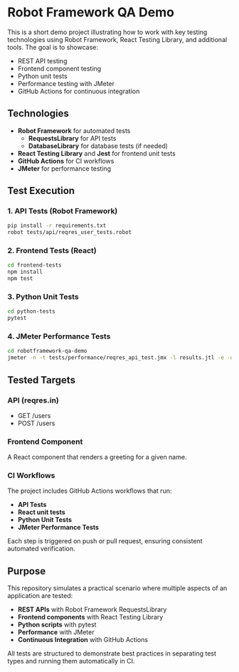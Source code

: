 # Robot Framework QA Demo

This is a short demo project illustrating how to work with key testing technologies using Robot Framework, React Testing Library, and additional tools. The goal is to showcase:

- REST API testing
- Frontend component testing
- Python unit tests
- Performance testing with JMeter
- GitHub Actions for continuous integration

## Technologies

- **Robot Framework** for automated tests
  - **RequestsLibrary** for API tests
  - **DatabaseLibrary** for database tests (if needed)
- **React Testing Library** and **Jest** for frontend unit tests
- **GitHub Actions** for CI workflows
- **JMeter** for performance testing

## Test Execution

### 1. API Tests (Robot Framework)

```bash
pip install -r requirements.txt
robot tests/api/reqres_user_tests.robot
```

### 2. Frontend Tests (React)

```bash
cd frontend-tests
npm install
npm test
```

### 3. Python Unit Tests

```bash
cd python-tests
pytest
```

### 4. JMeter Performance Tests

```bash
cd robotframework-qa-demo
jmeter -n -t tests/performance/reqres_api_test.jmx -l results.jtl -e -o tests/performance/html-report
```

## Tested Targets

### API (reqres.in)
- GET /users
- POST /users

### Frontend Component
A React component that renders a greeting for a given name.

### CI Workflows

The project includes GitHub Actions workflows that run:
- **API Tests**
- **React unit tests**
- **Python Unit Tests**
- **JMeter Performance Tests**

Each step is triggered on push or pull request, ensuring consistent automated verification.

## Purpose

This repository simulates a practical scenario where multiple aspects of an application are tested:

- **REST APIs** with Robot Framework RequestsLibrary
- **Frontend components** with React Testing Library
- **Python scripts** with pytest
- **Performance** with JMeter
- **Continuous Integration** with GitHub Actions

All tests are structured to demonstrate best practices in separating test types and running them automatically in CI.